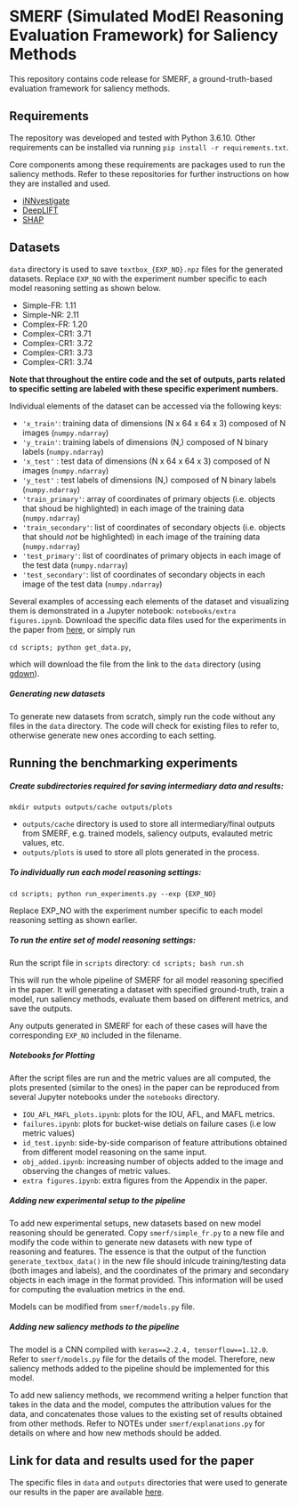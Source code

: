 # SMERF (**S**imulated **M**od**E**l **R**easoning Evaluation **F**ramework) for Saliency Methods

This repository contains code release for SMERF, a ground-truth-based evaluation framework for saliency methods.

## Requirements

The repository was developed and tested with Python 3.6.10. Other requirements can be installed via running ```pip install -r requirements.txt```. 

Core components among these requirements are packages used to run the saliency methods. Refer to these repositories for further instructions on how they are installed and used. 
* [iNNvestigate](https://github.com/albermax/innvestigate)
* [DeepLIFT](https://github.com/kundajelab/deeplift)
* [SHAP](https://github.com/slundberg/shap)

## Datasets

`data` directory is used to save `textbox_{EXP_NO}.npz` files for the generated datasets. Replace `EXP_NO` with the experiment number specific to each model reasoning setting as shown below. 

- Simple-FR: 1.11
- Simple-NR: 2.11
- Complex-FR: 1.20
- Complex-CR1: 3.71
- Complex-CR1: 3.72
- Complex-CR1: 3.73
- Complex-CR1: 3.74

**Note that throughout the entire code and the set of outputs, parts related to specific setting are labeled with these specific experiment numbers.**

Individual elements of the dataset can be accessed via the following keys:

- `'x_train'`: training data of dimensions (N x 64 x 64 x 3) composed of  N images (`numpy.ndarray`)
- `'y_train'`: training labels of dimensions (N,) composed of N binary labels (`numpy.ndarray`)
- `'x_test'` : test data of dimensions (N x 64 x 64 x 3) composed of N images (`numpy.ndarray`)
- `'y_test'` : test labels of dimensions (N,) composed of N binary labels (`numpy.ndarray`)
- `'train_primary'`: array of coordinates of primary objects (i.e. objects that shoud be highlighted) in each image of the training data (`numpy.ndarray`) 
- `'train_secondary'`: list of coordinates of secondary objects (i.e. objects that should *not* be highlighted) in each image of the training data (`numpy.ndarray`)
- `'test_primary'`: list of coordinates of primary objects in each image of the test data (`numpy.ndarray`)
- `'test_secondary'`: list of coordinates of secondary objects in each image of the test data (`numpy.ndarray`)

Several examples of accessing each elements of the dataset and visualizing them is demonstrated in a Jupyter notebook: `notebooks/extra figures.ipynb`. Download the specific data files used for the experiments in the paper from [here](https://bit.ly/37DpMU3), or simply run 

```cd scripts; python get_data.py```, 

which will download the file from the link to the `data` directory (using [gdown](https://github.com/wkentaro/gdown)). 

##### Generating new datasets

To generate new datasets from scratch, simply run the code without any files in the ```data``` directory. The code will check for existing files to refer to, otherwise generate new ones according to each setting. 

## Running the benchmarking experiments

##### Create subdirectories required for saving intermediary data and results:

```mkdir outputs outputs/cache outputs/plots```

- `outputs/cache` directory is used to store all intermediary/final outputs from SMERF, e.g. trained models, saliency outputs, evalauted metric values, etc.
- `outputs/plots` is used to store all plots generated in the process. 

##### To individually run each model reasoning settings:

```cd scripts; python run_experiments.py --exp {EXP_NO}```

Replace EXP_NO with the experiment number specific to each model reasoning setting as shown earlier. 


##### To run the entire set of model reasoning settings:

Run the script file in `scripts` directory: `cd scripts; bash run.sh`

This will run the whole pipeline of SMERF for all model reasoning specified in the paper. It will generating a dataset with specified ground-truth, train a model, run saliency methods, evaluate them based on different metrics, and save the outputs. 

Any outputs generated in SMERF for each of these cases will have the corresponding `EXP_NO` included in the filename.

##### Notebooks for Plotting 

After the script files are run and the metric values are all computed, the plots presented (similar to the ones) in the paper can be reproduced from several Jupyter notebooks under the `notebooks` directory.

- `IOU_AFL_MAFL_plots.ipynb`: plots for the IOU, AFL, and MAFL metrics.
- `failures.ipynb`: plots for bucket-wise detials on failure cases (i.e low metric values)
- `id_test.ipynb`: side-by-side comparison of feature attributions obtained from different model reasoning on the same input.
- `obj_added.ipynb`: increasing number of objects added to the image and observing the changes of metric values.
- `extra figures.ipynb`: extra figures from the Appendix in the paper.

##### Adding new experimental setup to the pipeline

To add new experimental setups, new datasets based on new model reasoning should be generated. Copy `smerf/simple_fr.py` to a new file and modify the code within to generate new datasets with new type of reasoning and features. The essence is that the output of the function `generate_textbox_data()` in the new file should inlcude training/testing data (both images and labels), and the coordinates of the primary and secondary objects in each image in the format provided. This information will be used for computing the evaluation metrics in the end. 

Models can be modified from `smerf/models.py` file. 

##### Adding new saliency methods to the pipeline

The model is a CNN compiled with `keras==2.2.4, tensorflow==1.12.0`. Refer to `smerf/models.py` file for the details of the model. Therefore, new saliency methods added to the pipeline should be implemented for this model.

To add new saliency methods, we recommend writing a helper function that takes in the data and the model, computes the attribution values for the data, and concatenates those values to the existing set of results obtained from other methods. Refer to NOTEs under `smerf/explanations.py` for details on where and how new methods should be added. 

## Link for data and results used for the paper

The specific files in `data` and `outputs` directories that were used to generate our results in the paper are available [here](https://drive.google.com/drive/folders/1KzC3QrPYAri4Uyd6HVfoGbPRi3jdaGDO?usp=sharing). 
